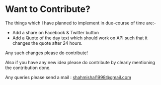 # Want to Contribute?
The things which I have planned to implement in due-course of time are:-
- Add a share on Facebook & Twitter button
- Add a Quote of the day text which should work on API such that it changes the quote after 24 hours.

Any such changes please do contribute!

Also if you have any new idea please do contribute by clearly mentioning the contribution done.

Any queries please send a mail : shahmishal1998@gmail.com

